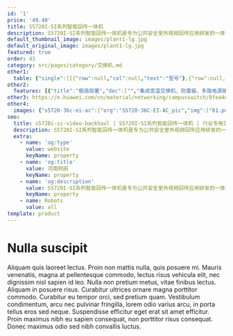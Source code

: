 ```yaml
---
id: '1'
price: '49.40'
title: S5720I-SI系列智能回传一体机
description: S5720I-SI系列智能回传一体机是专为公共安全室外视频回传应用研发的一体化交换机，集成宽温交换机、防雷器、多路电源输出、熔纤盒、防护外壳等多个模块为一体，可实现室外接入点一站式交付。 S5720I-SI系列智能回传一体机支持工业级工作温度范围和专业的室外防雷，拥有IP66等级防护和防盐雾能力，适应条件恶劣的室外环境，具备丰富的视频监控专业特性，可应用于视频监控接入场景。
default_thumbnail_image: images/plant1-lg.jpg
default_original_image: images/plant1-lg.jpg
featured: true
order: 43
category: src/pages/category/交换机.md
other1: 
  table: {"single":[[{"row":null,"col":null,"text":"型号"},{"row":null,"col":null,"text":"S5720I-6X-PWH-SI-AC"},{"row":null,"col":null,"text":"S5720I-10X-PWH-SI-AC"}],[{"row":null,"col":null,"text":"交换容量"},{"row":null,"col":null,"text":"168 Gbps"},{"row":null,"col":null,"text":"168 Gbps"}],[{"row":null,"col":null,"text":"包转发率"},{"row":null,"col":null,"text":"35.7 Mpps"},{"row":null,"col":null,"text":"42 Mpps"}],[{"row":null,"col":null,"text":"固定端口"},{"row":null,"col":null,"text":"4个以太网10/100/1000 Base-T端口，2个万兆SFP +"},{"row":null,"col":null,"text":"8个以太网10/100/1000 Base-T端口，2个万兆SFP +"}],[{"row":null,"col":null,"text":"PoE"},{"row":null,"col":null,"text":"4个端口支持PoE++"},{"row":null,"col":null,"text":"8个端口支持PoE++"}],[{"row":null,"col":null,"text":"工作电压"},{"row":null,"col":null,"text":"额定交流电压范围：220-240V AC；50/60Hz\n最大交流电压范围：176-264V AC；45-66Hz"},{"row":null,"col":null,"text":"额定交流电压：100-240V AC; 50/60Hz\n最大交流电压：90-264V AC; 47-63Hz"}],[{"row":null,"col":null,"text":"工作温度"},{"row":null,"col":"2","text":"海拔0-1800米：-40°C至+55°C\n海拔1800-5000米：海拔高度每增加220米，工作温度降低1°C；\n支持-40°C启动"}],[{"row":null,"col":null,"text":"防雷"},{"row":null,"col":"2","text":"内置防雷"}],[{"row":null,"col":null,"text":"防护等级"},{"row":null,"col":"2","text":"IP66"}],[{"row":null,"col":null,"text":"相对湿度"},{"row":null,"col":"2","text":"5%～95%（非凝露）"}],[{"row":null,"col":null,"text":"散热方式"},{"row":null,"col":"2","text":"无风扇自然散热"}]]}
other2:
  features: [{"title":"极简部署","dec":["","集成宽温交换机、防雷器、多路电源输出，熔纤盒，防护外壳等多个模块为一体，无须组装，快速部署户外视频监控站点",""]},{"title":"工业级可靠性","dec":["","IP66防护，户外防雷，防盐雾，工作温度-40°C~+55°C，适应户外极端工作环境",""]},{"title":"智能运维","dec":["","支持摄像头离线诊断、eMDI视频质量定界等多种视频监控专用特性，一键故障定位，简化运维",""]}]
other3: https://e.huawei.com/cn/material/networking/campusswitch/8fea4dfac5744bae87505398ee49ff28
other4:
  images: {"s5720-36c-ei-ac":{"org":"S5720-36C-EI-AC_pic","img":["01.png","02.png","03.png","04.png","07.png","08.png"]}}
seo:
  title: s5720i-si-video-backhaul | S5720I-SI系列智能回传一体机 | 行业专用交换机 | 园区交换机 | 交换机 | 企业网络
  description: S5720I-SI系列智能回传一体机是专为公共安全室外视频回传应用研发的一体化交换机，集成宽温交换机、防雷器、多路电源输出、熔纤盒、防护外壳等多个模块为一体，可实现室外接入点一站式交付。 S5720I-SI系列智能回传一体机支持工业级工作温度范围和专业的室外防雷，拥有IP66等级防护和防盐雾能力，适应条件恶劣的室外环境，具备丰富的视频监控专业特性，可应用于视频监控接入场景。
  extra:
    - name: 'og:type'
      value: website
      keyName: property
    - name: 'og:title'
      value: 河南网田
      keyName: property
    - name: 'og:description'
      value: S5720I-SI系列智能回传一体机是专为公共安全室外视频回传应用研发的一体化交换机，集成宽温交换机、防雷器、多路电源输出、熔纤盒、防护外壳等多个模块为一体，可实现室外接入点一站式交付。 S5720I-SI系列智能回传一体机支持工业级工作温度范围和专业的室外防雷，拥有IP66等级防护和防盐雾能力，适应条件恶劣的室外环境，具备丰富的视频监控专业特性，可应用于视频监控接入场景。
      keyName: property
    - name: Robots
      value: all
template: product
---
```


# Nulla suscipit

Aliquam quis laoreet lectus. Proin non mattis nulla, quis posuere mi. Mauris venenatis, magna at pellentesque commodo, lectus risus vehicula elit, nec dignissim nisl sapien id leo. Nulla non pretium metus, vitae finibus lectus. Aliquam in posuere risus. Curabitur ultrices ornare magna porttitor commodo. Curabitur eu tempor orci, sed pretium quam. Vestibulum condimentum, arcu nec pulvinar fringilla, lorem odio varius arcu, in porta tellus eros sed neque. Suspendisse efficitur eget erat sit amet efficitur. Proin maximus nibh eu sapien consequat, non porttitor risus consequat. Donec maximus odio sed nibh convallis luctus.